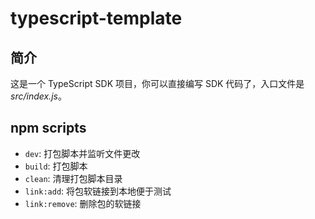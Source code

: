 # typescript-template

## 简介

这是一个 TypeScript SDK 项目，你可以直接编写 SDK 代码了，入口文件是 _src/index.js_。

## npm scripts

- `dev`: 打包脚本并监听文件更改
- `build`: 打包脚本
- `clean`: 清理打包脚本目录
- `link:add`: 将包软链接到本地便于测试
- `link:remove`: 删除包的软链接
